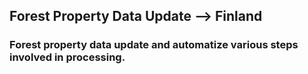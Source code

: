 ## Forest Property Data Update --> Finland
### Forest property data update and automatize various steps involved in processing.
